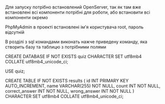 Для запуску потрібно встановлений OpenServer, 
так як там вже встановлені всі компоненти потрібні для роботи,
або встановити всі компоненти окремо

PhpMyAdmin в проекті встановлені ім'я користувача root, пароль відсутній

В розділі з sql командами виконать нажче приведену команду, яка створить 
базу та таблицю з потрібними полями

CREATE DATABASE IF NOT EXISTS quiz CHARACTER SET utf8mb4 COLLATE utf8mb4_unicode_ci;

USE quiz;

CREATE TABLE IF NOT EXISTS results (
id INT PRIMARY KEY AUTO_INCREMENT,
name VARCHAR(255) NOT NULL,
count INT NOT NULL,
correct_answer INT NOT NULL,
wrong_answer INT NOT NULL
) CHARACTER SET utf8mb4 COLLATE utf8mb4_unicode_ci;